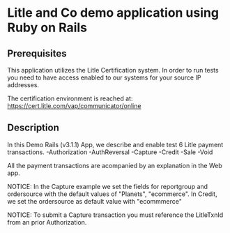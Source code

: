 Litle and Co demo application using Ruby on Rails
=================================================

Prerequisites
-------------
This application utilizes the Litle Certification system.  In order to run tests you need to have access enabled to our systems for your source IP addresses.

The certification environment is reached at: https://cert.litle.com/vap/communicator/online

Description
-----------
In this Demo Rails (v3.1.1) App, we describe and enable test 6 Litle payment transactions.
	-Authorization
	-AuthReversal
	-Capture
	-Credit
	-Sale
	-Void

All the payment transactions are acompanied by an explanation in the Web app.

NOTICE: In the Capture example we set the fields for reportgroup and ordersource with the default values of "Planets", "ecommerce".
	In Credit, we set the ordersource as default value with "ecommmerce"

NOTICE: To submit a Capture transaction you must reference the LitleTxnId from an prior Authorization.

